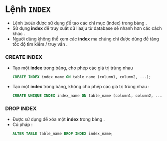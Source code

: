 # Lệnh `INDEX`
- Lệnh `INDEX` được sử dụng để tạo các chỉ mục (index) trong bảng .
- Sử dụng **index** để truy xuất dữ liaaju từ database sẽ nhanh hơn các cách khác .
- Người dùng không thể xem các **index** mà chúng chỉ được dùng để tăng tốc độ tìm kiếm / truy vấn .
### **CREATE INDEX**
- Tạo một **index** trong bảng, cho phép các giá trị trùng nhau 
    ```sql
    CREATE INDEX index_name ON table_name (column1, column2, ...);
    ```
- Tạo một **index** trong bảng, không cho phép các giá trị trùng nhau :
    ```sql
    CREATE UNIQUE INDEX index_name ON table_name (column1, column2, ...);
    ```
### **DROP INDEX**
- Được sử dụng để xóa một **index** trong bảng .
- Cú pháp :
    ```sql
    ALTER TABLE table_name DROP INDEX index_name;
    ```